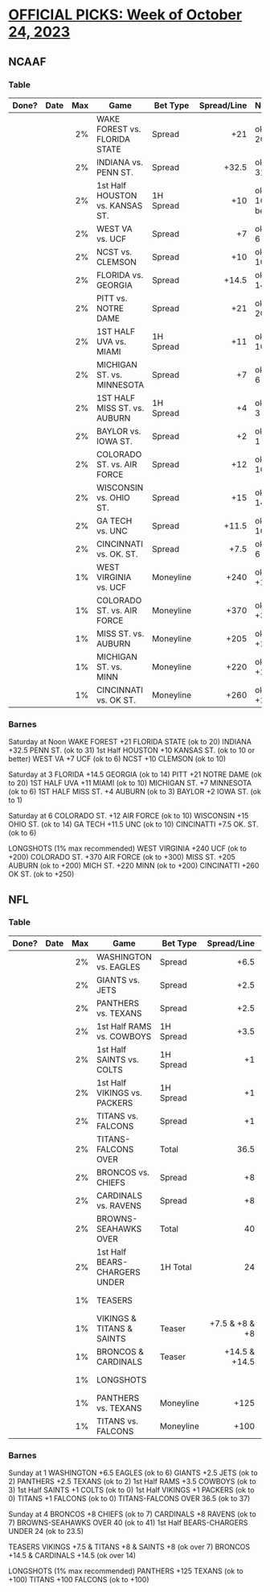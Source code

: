 # [OFFICIAL PICKS: Week of October 24, 2023](https://locals.com/feed/24414/sportspicks/4767728/official-picks-week-of-october-24-2023)

## NCAAF

### Table

| Done? | Date |  Max | Game                            | Bet Type  | Spread/Line | Notes              |
| ----: | ---- | ---: | ------------------------------- | --------- | ----------: | ------------------ |
|       |      |   2% | WAKE FOREST vs. FLORIDA STATE   | Spread    |         +21 | ok to 20           |
|       |      |   2% | INDIANA vs. PENN ST.            | Spread    |       +32.5 | ok to 31           |
|       |      |   2% | 1st Half HOUSTON vs. KANSAS ST. | 1H Spread |         +10 | ok to 10 or better |
|       |      |   2% | WEST VA vs. UCF                 | Spread    |          +7 | ok to 6            |
|       |      |   2% | NCST vs. CLEMSON                | Spread    |         +10 | ok to 10           |
|       |      |   2% | FLORIDA vs. GEORGIA             | Spread    |       +14.5 | ok to 14           |
|       |      |   2% | PITT vs. NOTRE DAME             | Spread    |         +21 | ok to 20           |
|       |      |   2% | 1ST HALF UVA vs. MIAMI          | 1H Spread |         +11 | ok to 10           |
|       |      |   2% | MICHIGAN ST. vs. MINNESOTA      | Spread    |          +7 | ok to 6            |
|       |      |   2% | 1ST HALF MISS ST. vs. AUBURN    | 1H Spread |          +4 | ok to 3            |
|       |      |   2% | BAYLOR vs. IOWA ST.             | Spread    |          +2 | ok to 1            |
|       |      |   2% | COLORADO ST. vs. AIR FORCE      | Spread    |         +12 | ok to 10           |
|       |      |   2% | WISCONSIN vs. OHIO ST.          | Spread    |         +15 | ok to 14           |
|       |      |   2% | GA TECH vs. UNC                 | Spread    |       +11.5 | ok to 10           |
|       |      |   2% | CINCINNATI vs. OK. ST.          | Spread    |        +7.5 | ok to 6            |
|       |      |   1% | WEST VIRGINIA vs. UCF           | Moneyline |        +240 | ok to +200         |
|       |      |   1% | COLORADO ST. vs. AIR FORCE      | Moneyline |        +370 | ok to +300         |
|       |      |   1% | MISS ST. vs. AUBURN             | Moneyline |        +205 | ok to +200         |
|       |      |   1% | MICHIGAN ST. vs. MINN           | Moneyline |        +220 | ok to +200         |
|       |      |   1% | CINCINNATI vs. OK ST.           | Moneyline |        +260 | ok to +250         |

### Barnes

Saturday at Noon
WAKE FOREST +21 FLORIDA STATE (ok to 20)
INDIANA +32.5 PENN ST. (ok to 31)
1st Half HOUSTON +10 KANSAS ST. (ok to 10 or better)
WEST VA +7 UCF (ok to 6)
NCST +10 CLEMSON (ok to 10)

Saturday at 3
FLORIDA +14.5 GEORGIA (ok to 14)
PITT +21 NOTRE DAME (ok to 20)
1ST HALF UVA +11 MIAMI (ok to 10)
MICHIGAN ST. +7 MINNESOTA (ok to 6)
1ST HALF MISS ST. +4 AUBURN (ok to 3)
BAYLOR +2 IOWA ST. (ok to 1)

Saturday at 6
COLORADO ST. +12 AIR FORCE (ok to 10)
WISCONSIN +15 OHIO ST. (ok to 14)
GA TECH +11.5 UNC (ok to 10)
CINCINATTI +7.5 OK. ST. (ok to 6)

LONGSHOTS (1% max recommended)
WEST VIRGINIA +240 UCF (ok to +200)
COLORADO ST. +370 AIR FORCE (ok to +300)
MISS ST. +205 AUBURN (ok to +200)
MICH ST. +220 MINN (ok to +200)
CINCINATTI +260 OK ST. (ok to +250)

## NFL

### Table

| Done? | Date |  Max | Game                          | Bet Type  |    Spread/Line | Notes                |
| ----: | ---- | ---: | ----------------------------- | --------- | -------------: | -------------------- |
|       |      |   2% | WASHINGTON vs. EAGLES         | Spread    |           +6.5 | ok to 6              |
|       |      |   2% | GIANTS vs. JETS               | Spread    |           +2.5 | ok to 2              |
|       |      |   2% | PANTHERS vs. TEXANS           | Spread    |           +2.5 | ok to 2              |
|       |      |   2% | 1st Half RAMS vs. COWBOYS     | 1H Spread |           +3.5 | ok to 3              |
|       |      |   2% | 1st Half SAINTS vs. COLTS     | 1H Spread |             +1 | ok to 0              |
|       |      |   2% | 1st Half VIKINGS vs. PACKERS  | 1H Spread |             +1 | ok to 0              |
|       |      |   2% | TITANS vs. FALCONS            | Spread    |             +1 | ok to 0              |
|       |      |   2% | TITANS-FALCONS OVER           | Total     |           36.5 | ok to 37             |
|       |      |   2% | BRONCOS vs. CHIEFS            | Spread    |             +8 | ok to 7              |
|       |      |   2% | CARDINALS vs. RAVENS          | Spread    |             +8 | ok to 7              |
|       |      |   2% | BROWNS-SEAHAWKS OVER          | Total     |             40 | ok to 41             |
|       |      |   2% | 1st Half BEARS-CHARGERS UNDER | 1H Total  |             24 | ok to 23.5           |
|       |      |   1% | TEASERS                       |           |                | (1% max recommended) |
|       |      |   1% | VIKINGS & TITANS & SAINTS     | Teaser    | +7.5 & +8 & +8 | (ok over 7)          |
|       |      |   1% | BRONCOS & CARDINALS           | Teaser    |  +14.5 & +14.5 | (ok over 14)         |
|       |      |   1% | LONGSHOTS                     |           |                | (1% max recommended) |
|       |      |   1% | PANTHERS vs. TEXANS           | Moneyline |           +125 | ok to +100           |
|       |      |   1% | TITANS vs. FALCONS            | Moneyline |           +100 | ok to +100           |


### Barnes

Sunday at 1
WASHINGTON +6.5 EAGLES (ok to 6)
GIANTS +2.5 JETS (ok to 2)
PANTHERS +2.5 TEXANS (ok to 2)
1st Half RAMS +3.5 COWBOYS (ok to 3)
1st Half SAINTS +1 COLTS (ok to 0)
1st Half VIKINGS +1 PACKERS (ok to 0)
TITANS +1 FALCONS (ok to 0)
TITANS-FALCONS OVER 36.5 (ok to 37)

Sunday at 4
BRONCOS +8 CHIEFS (ok to 7)
CARDINALS +8 RAVENS (ok to 7)
BROWNS-SEAHAWKS OVER 40 (ok to 41)
1st Half BEARS-CHARGERS UNDER 24 (ok to 23.5)

TEASERS
VIKINGS +7.5 & TITANS +8 & SAINTS +8 (ok over 7)
BRONCOS +14.5 & CARDINALS +14.5 (ok over 14)

LONGSHOTS (1% max recommended)
PANTHERS +125 TEXANS (ok to +100)
TITANS +100 FALCONS (ok to +100)